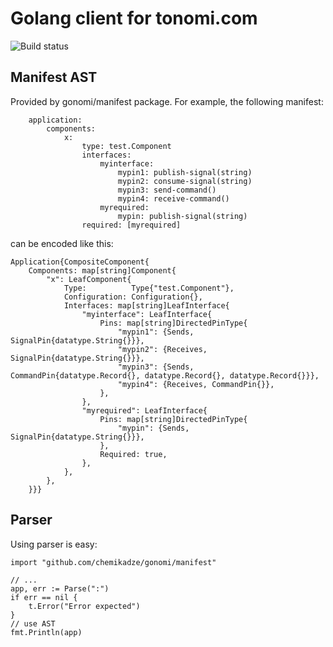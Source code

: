 Golang client for tonomi.com
============================

![Build status](https://travis-ci.org/chemikadze/gonomi.svg?branch=master)

Manifest AST
------------

Provided by gonomi/manifest package. For example, the following manifest:

        application:
            components:
                x:
                    type: test.Component
                    interfaces:
                        myinterface:
                            mypin1: publish-signal(string)
                            mypin2: consume-signal(string)
                            mypin3: send-command()
                            mypin4: receive-command()
                        myrequired:
                            mypin: publish-signal(string)
                    required: [myrequired]

can be encoded like this:

    Application{CompositeComponent{
        Components: map[string]Component{
            "x": LeafComponent{
                Type:          Type{"test.Component"},
                Configuration: Configuration{},
                Interfaces: map[string]LeafInterface{
                    "myinterface": LeafInterface{
                        Pins: map[string]DirectedPinType{
                            "mypin1": {Sends, SignalPin{datatype.String{}}},
                            "mypin2": {Receives, SignalPin{datatype.String{}}},
                            "mypin3": {Sends, CommandPin{datatype.Record{}, datatype.Record{}, datatype.Record{}}},
                            "mypin4": {Receives, CommandPin{}},
                        },
                    },
                    "myrequired": LeafInterface{
                        Pins: map[string]DirectedPinType{
                            "mypin": {Sends, SignalPin{datatype.String{}}},
                        },
                        Required: true,
                    },
                },
            },
        }}}

Parser
------

Using parser is easy:

    import "github.com/chemikadze/gonomi/manifest"

    // ...
    app, err := Parse(":")
    if err == nil {
        t.Error("Error expected")
    }
    // use AST
    fmt.Println(app)

